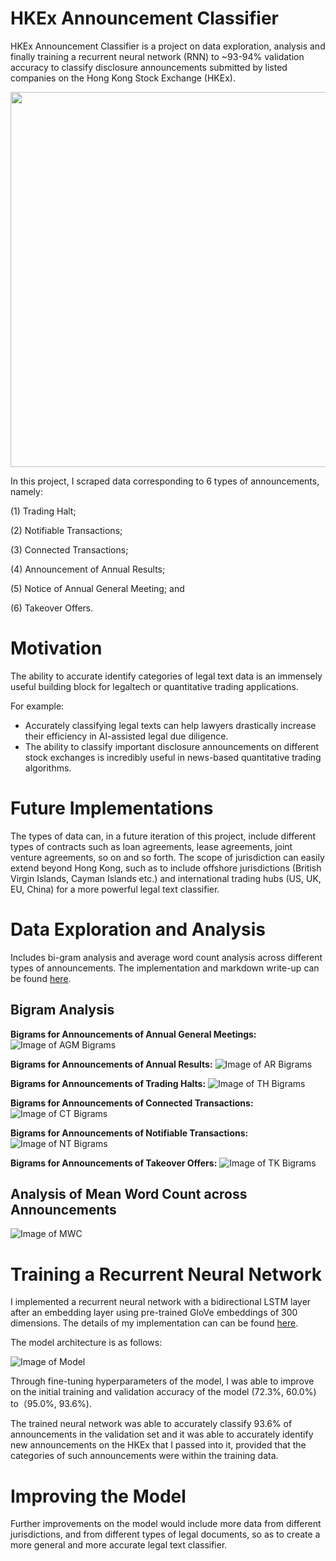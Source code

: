 # HKEx Announcement Classifier

HKEx Announcement Classifier is a project on data exploration, analysis and finally training a recurrent neural network (RNN) to ~93-94% validation accuracy to classify disclosure announcements submitted by listed companies on the Hong Kong Stock Exchange (HKEx).

<img src="/images/prediction.png" width="600">

In this project, I scraped data corresponding to 6 types of announcements, namely:

(1) Trading Halt; 

(2) Notifiable Transactions; 

(3) Connected Transactions; 

(4) Announcement of Annual Results; 

(5) Notice of Annual General Meeting; and 

(6) Takeover Offers.

# Motivation 
The ability to accurate identify categories of legal text data is an immensely useful building block for legaltech or quantitative trading applications. 

For example: 
- Accurately classifying legal texts can help lawyers drastically increase their efficiency in AI-assisted legal due diligence. 
- The ability to classify important disclosure announcements on different stock exchanges is incredibly useful in news-based quantitative trading algorithms. 

# Future Implementations
The types of data can, in a future iteration of this project, include different types of contracts such as loan agreements, lease agreements, joint venture agreements, so on and so forth. The scope of jurisdiction can easily extend beyond Hong Kong, such as to include offshore jurisdictions (British Virgin Islands, Cayman Islands etc.) and international trading hubs (US, UK, EU, China) for a more powerful legal text classifier. 

# Data Exploration and Analysis
Includes bi-gram analysis and average word count analysis across different types of announcements. The implementation and markdown write-up can be found <a href='Data%20Exploration%20for%20HKEX%20Announcements.ipynb'>here</a>.

## Bigram Analysis
**Bigrams for Announcements of Annual General Meetings:**
![Image of AGM Bigrams](/images/bigrams_agm.png)

**Bigrams for Announcements of Annual Results:**
![Image of AR Bigrams](/images/bigrams_ar.png)

**Bigrams for Announcements of Trading Halts:**
![Image of TH Bigrams](/images/bigrams_th.png)

**Bigrams for Announcements of Connected Transactions:**
![Image of CT Bigrams](/images/bigrams_cct.png)

**Bigrams for Announcements of Notifiable Transactions:**
![Image of NT Bigrams](/images/bigrams_nt.png)

**Bigrams for Announcements of Takeover Offers:**
![Image of TK Bigrams](/images/bigrams_tk.png)

## Analysis of Mean Word Count across Announcements
![Image of MWC](/images/word_count_comparison.png)

# Training a Recurrent Neural Network 
I implemented a recurrent neural network with a bidirectional LSTM layer after an embedding layer using pre-trained GloVe embeddings of 300 dimensions. The details of my implementation can can be found <a href='HKEX_Announcement_Classifier.ipynb'>here</a>.

The model architecture is as follows: 

![Image of Model](/images/model.png)

Through fine-tuning hyperparameters of the model, I was able to improve on the initial training and validation accuracy of the model (72.3%, 60.0%) to（95.0%, 93.6%).

The trained neural network was able to accurately classify 93.6% of announcements in the validation set and it was able to accurately identify new announcements on the HKEx that I passed into it, provided that the categories of such announcements were within the training data. 

# Improving the Model 
Further improvements on the model would include more data from different jurisdictions, and from different types of legal documents, so as to create a more general and more accurate legal text classifier.

